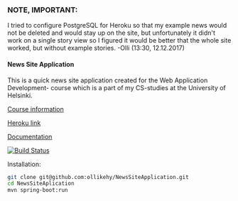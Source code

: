 ### NOTE, IMPORTANT: 
I tried to configure PostgreSQL for Heroku so that my example news would not be deleted and would stay up on the site, but unfortunately it didn't work on a single story view so I figured it would be better that the whole site worked, but without example stories.
-Olli (13:30, 12.12.2017)


#### News Site Application
This is a quick news site application created for the Web Application Development- course which is a part of my CS-studies at the University of Helsinki.

[Course information](https://materiaalit.github.io/wepa-s17/)

[Heroku link](https://newssiteapplication.herokuapp.com/)

[Documentation](https://github.com/ollikehy/NewsSiteApplication/blob/master/documentation/documentation.md)

[![Build Status](https://travis-ci.org/ollikehy/NewsSiteApplication.svg?branch=master)](https://travis-ci.org/ollikehy/NewsSiteApplication)

Installation: 
```sh
git clone git@github.com:ollikehy/NewsSiteApplication.git
cd NewsSiteAplication
mvn spring-boot:run
```
